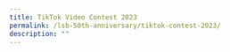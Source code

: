 ```yaml
---
title: TikTok Video Contest 2023
permalink: /lsb-50th-anniversary/tiktok-contest-2023/
description: ""
---
```

